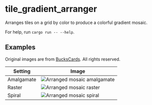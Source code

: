 # tile_gradient_arranger

Arranges tiles on a grid by color to produce a colorful gradient mosaic.

For help, run `cargo run -- --help`.

## Examples

Original images are from [BucksCards](https://www.buckscards.com). All rights reserved.

|Setting|Image|
|-------|-----|
|Amalgamate|![Arranged mosaic amalgamate](https://github.com/snhu-cs-22/tile_gradient_arranger/assets/110997198/ff10aee8-a639-484a-b84e-b030d32a1066)|
|Raster|![Arranged mosaic raster](https://github.com/snhu-cs-22/tile_gradient_arranger/assets/110997198/7def9f21-c82b-4a81-8c83-ba18a3f81c92)|
|Spiral|![Arranged mosaic spiral](https://github.com/snhu-cs-22/tile_gradient_arranger/assets/110997198/a9020d34-c09a-48a2-abdb-1444e065b2a1)|
